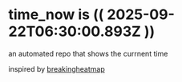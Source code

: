 # time_now is (( 2025-09-22T06:30:00.893Z ))

an automated repo that shows the currnent time

inspired by [breakingheatmap](https://github.com/breakingheatmap/breakingheatmap)